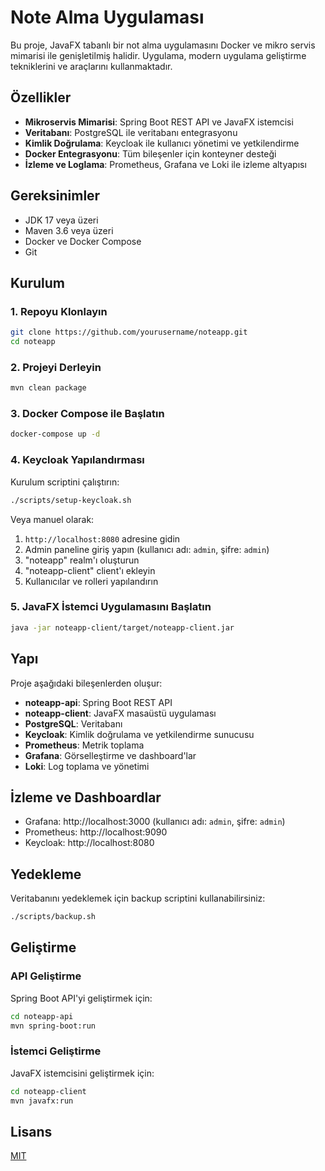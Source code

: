 # Note Alma Uygulaması

Bu proje, JavaFX tabanlı bir not alma uygulamasını Docker ve mikro servis mimarisi ile genişletilmiş halidir. Uygulama, modern uygulama geliştirme tekniklerini ve araçlarını kullanmaktadır.

## Özellikler

- **Mikroservis Mimarisi**: Spring Boot REST API ve JavaFX istemcisi
- **Veritabanı**: PostgreSQL ile veritabanı entegrasyonu
- **Kimlik Doğrulama**: Keycloak ile kullanıcı yönetimi ve yetkilendirme
- **Docker Entegrasyonu**: Tüm bileşenler için konteyner desteği
- **İzleme ve Loglama**: Prometheus, Grafana ve Loki ile izleme altyapısı

## Gereksinimler

- JDK 17 veya üzeri
- Maven 3.6 veya üzeri
- Docker ve Docker Compose
- Git

## Kurulum

### 1. Repoyu Klonlayın

```bash
git clone https://github.com/yourusername/noteapp.git
cd noteapp
```

### 2. Projeyi Derleyin

```bash
mvn clean package
```

### 3. Docker Compose ile Başlatın

```bash
docker-compose up -d
```

### 4. Keycloak Yapılandırması

Kurulum scriptini çalıştırın:

```bash
./scripts/setup-keycloak.sh
```

Veya manuel olarak:

1. `http://localhost:8080` adresine gidin
2. Admin paneline giriş yapın (kullanıcı adı: `admin`, şifre: `admin`)
3. "noteapp" realm'ı oluşturun
4. "noteapp-client" client'ı ekleyin
5. Kullanıcılar ve rolleri yapılandırın

### 5. JavaFX İstemci Uygulamasını Başlatın

```bash
java -jar noteapp-client/target/noteapp-client.jar
```

## Yapı

Proje aşağıdaki bileşenlerden oluşur:

- **noteapp-api**: Spring Boot REST API
- **noteapp-client**: JavaFX masaüstü uygulaması
- **PostgreSQL**: Veritabanı
- **Keycloak**: Kimlik doğrulama ve yetkilendirme sunucusu
- **Prometheus**: Metrik toplama
- **Grafana**: Görselleştirme ve dashboard'lar
- **Loki**: Log toplama ve yönetimi

## İzleme ve Dashboardlar

- Grafana: http://localhost:3000 (kullanıcı adı: `admin`, şifre: `admin`)
- Prometheus: http://localhost:9090
- Keycloak: http://localhost:8080

## Yedekleme

Veritabanını yedeklemek için backup scriptini kullanabilirsiniz:

```bash
./scripts/backup.sh
```

## Geliştirme

### API Geliştirme

Spring Boot API'yi geliştirmek için:

```bash
cd noteapp-api
mvn spring-boot:run
```

### İstemci Geliştirme

JavaFX istemcisini geliştirmek için:

```bash
cd noteapp-client
mvn javafx:run
```

## Lisans

[MIT](LICENSE)